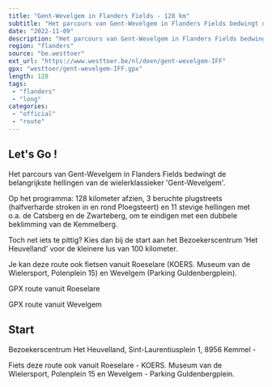 ```yaml
---
title: "Gent-Wevelgem in Flanders Fields - 128 km"
subtitle: "Het parcours van Gent-Wevelgem in Flanders Fields bedwingt de belangrijkste hellingen van de wielerklassieker 'Gent-Wevelgem'"
date: "2022-11-09"
description: "Het parcours van Gent-Wevelgem in Flanders Fields bedwingt de belangrijkste hellingen van de wielerklassieker 'Gent-Wevelgem'"
region: "flanders"
source: "be.westtoer"
ext_url: "https://www.westtoer.be/nl/doen/gent-wevelgem-IFF"
gpx: "westtoer/gent-wevelgem-IFF.gpx"
length: 128
tags:
 - "flanders"
 - "long"
categories:
 - "official"
 - "route"
---
```


## Let's Go ! 

Het parcours van Gent-Wevelgem in Flanders Fields bedwingt de belangrijkste hellingen van de wielerklassieker 'Gent-Wevelgem'.

Op het programma: 128 kilometer afzien, 3 beruchte plugstreets (halfverharde stroken in en rond Ploegsteert) en 11 stevige hellingen met o.a. de Catsberg en de Zwarteberg, om te eindigen met een dubbele beklimming van de Kemmelberg.

Toch net iets te pittig? Kies dan bij de start aan het Bezoekerscentrum ‘Het Heuvelland’ voor de kleinere lus van 100 kilometer.

Je kan deze route ook fietsen vanuit Roeselare (KOERS. Museum van de Wielersport, Polenplein 15) en Wevelgem (Parking Guldenbergplein).

GPX route vanuit Roeselare

GPX route vanuit Wevelgem

## Start

Bezoekerscentrum Het Heuvelland, Sint-Laurentiusplein 1, 8956 Kemmel - 

Fiets deze route ook vanuit Roeselare - KOERS. Museum van de Wielersport, Polenplein 15 en Wevelgem - Parking Guldenbergplein.
